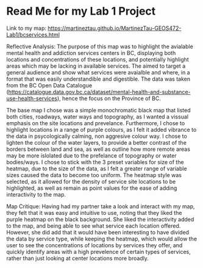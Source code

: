# Read Me for my Lab 1 Project

Link to my map: https://martineztau.github.io/MartinezTau-GEOS472-Lab1/bcservices.html

Reflective Analysis:
  The purpose of this map was to highlight the avialable mental health and addiction services centers in BC, displaying both locations and concentrations of these locations, and potentially highlight areas which may be lacking in available services. The aimed to target a general audience and show what services were avaialble and where, in a format that was easily understandible and digestible. The data was taken from the BC Open Data Catalogue (https://catalogue.data.gov.bc.ca/dataset/mental-health-and-substance-use-health-services), hence the focus on the Province of BC.

  The base map I chose was a simple monochromatic black map that listed both cities, roadways, water ways and topography, as I wanted a vissual emphasis on the site locations and prevelance. Furthermore, I chose to highlight locations in a range of purple colours, as I felt it added vibrance to the data in psycologically calming, non aggresive colour way. I chose to lighten the colour of the water layers, to provide a better contrast of the borders between land and sea, as well as outline how more remote areas may be more islolated due to the prefelance of topography or water bodies/ways. I chose to stick with the 3 preset variables for size of the heatmap, due to the size of the data, as I felt a greater range of variable sizes caused the data to become too uniform. The heatmap style was selected, as it allowed for the density of service site locations to be highlighted, as well as remain as point values for the ease of adding interactivity to the map.

Map Critique:
  Having had my partner take a look and interact with my map, they felt that it was easy and intuitive to use, noting that they liked the purple heatmap on the black background. She liked the interactivity added to the map, and being able to see what service each location offered. However, she did add that it would have been interesting to have divided the data by service type, while keeping the heatmap, which would allow the user to see the concentrations of locations by services they offer, and quickly identify areas with a high prevelence of certain types of services, rather than just looking at center locations more broadly.
